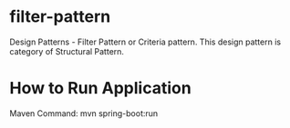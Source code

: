 # filter-pattern
Design Patterns - Filter Pattern or Criteria pattern. This design pattern is category of Structural Pattern.
# How to Run Application
Maven Command: mvn spring-boot:run
